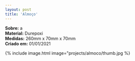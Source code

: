 ```yaml
---
layout: post
title: 'Almoço'
---
```

**Sobre:** a<br>
**Material:**  Durepoxi<br>
**Medidas:** 260mm x 70mm x 70mm<br>
**Criado em:** 01/01/2021<br>

{% include image.html image="projects/almoco/thumb.jpg %}
